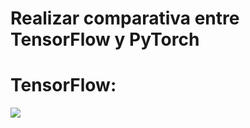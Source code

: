 # Realizar comparativa entre TensorFlow y PyTorch

# TensorFlow:

![](https://github.com/jmvega/tfg-amariscal/blob/main/resources/time.png)
